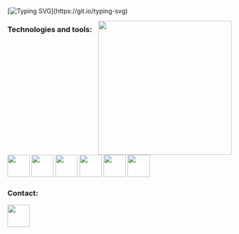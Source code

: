 [![Typing SVG](https://readme-typing-svg.herokuapp.com?font=Noto+Sans&weight=800&size=32&duration=5000&pause=800&color=112AF7&width=800&lines=Welcome+to+my+GitHub+profile!;Bem-vindo+ao+meu+perfil+do+GitHub!;Willkommen+auf+meinem+GitHub-Profil!;Bienvenido+a+mi+perfil+de+GitHub!;%E7%A7%81%E3%81%AE+GitHub+%E3%83%97%E3%83%AD%E3%83%95%E3%82%A3%E3%83%BC%E3%83%AB%E3%81%B8%E3%82%88%E3%81%86%E3%81%93%E3%81%9D!)](https://git.io/typing-svg)

<img src="https://github.com/user-attachments/assets/0a2cf44e-c109-4e04-abae-057c30ce13b9" alt="" align="right" height="300px">

### Technologies and tools:
<div style="display: inline-block">
  <img height="50px" width="50px" src="https://cdn.jsdelivr.net/gh/devicons/devicon@latest/icons/python/python-original.svg" />
  <img height="50px" width="50px" src="https://cdn.jsdelivr.net/gh/devicons/devicon@latest/icons/html5/html5-original.svg" />
  <img height="50px" width="50px" src="https://cdn.jsdelivr.net/gh/devicons/devicon@latest/icons/css3/css3-original.svg" />
  <img height="50px" width="50px" src="https://cdn.jsdelivr.net/gh/devicons/devicon@latest/icons/javascript/javascript-original.svg" />
  <img height="50px" width="50px" src="https://cdn.jsdelivr.net/gh/devicons/devicon@latest/icons/mysql/mysql-original.svg" />
  <img height="50px" width="50px" src="https://cdn.jsdelivr.net/gh/devicons/devicon@latest/icons/flask/flask-original.svg" />
</div>

### Contact:
<a href="https://www.linkedin.com/in/arthurbenczdecamargo/" target="_blank"><img height="50px" width="50px" src="https://cdn.jsdelivr.net/gh/devicons/devicon@latest/icons/linkedin/linkedin-original.svg" /></a>
